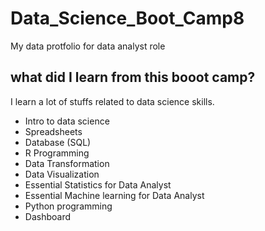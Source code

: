 # Data_Science_Boot_Camp8
My data protfolio for data analyst role

## what did I learn from this booot camp?

I learn a lot of stuffs related to data science skills.

- Intro to data science
- Spreadsheets
- Database (SQL)
- R Programming
- Data Transformation
- Data Visualization
- Essential Statistics for Data Analyst
- Essential Machine learning for Data Analyst
- Python programming
- Dashboard
